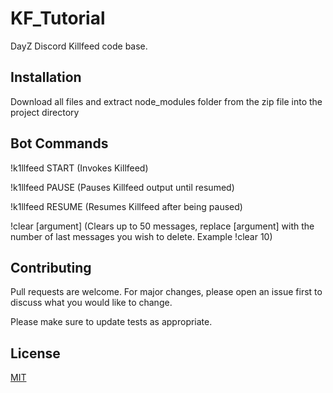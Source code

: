 # KF_Tutorial
DayZ Discord Killfeed code base.

## Installation
Download all files and extract node_modules folder from the zip file into the project directory

## Bot Commands
!k1llfeed START (Invokes Killfeed)

!k1llfeed PAUSE (Pauses Killfeed output until resumed)

!k1llfeed RESUME (Resumes Killfeed after being paused)

!clear [argument] (Clears up to 50 messages, replace [argument] with the number of last messages you wish to delete. Example  !clear 10)


## Contributing
Pull requests are welcome. For major changes, please open an issue first to discuss what you would like to change.

Please make sure to update tests as appropriate.

## License
[MIT](https://choosealicense.com/licenses/mit/)
